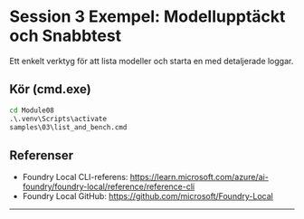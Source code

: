<!--
CO_OP_TRANSLATOR_METADATA:
{
  "original_hash": "ed8edea2fc43898c2537130fb3ae6878",
  "translation_date": "2025-09-22T19:23:42+00:00",
  "source_file": "Module08/samples/03/README.md",
  "language_code": "sv"
}
-->
# Session 3 Exempel: Modellupptäckt och Snabbtest

Ett enkelt verktyg för att lista modeller och starta en med detaljerade loggar.

## Kör (cmd.exe)
```cmd
cd Module08
.\.venv\Scripts\activate
samples\03\list_and_bench.cmd
```

## Referenser
- Foundry Local CLI-referens: https://learn.microsoft.com/azure/ai-foundry/foundry-local/reference/reference-cli
- Foundry Local GitHub: https://github.com/microsoft/Foundry-Local

---

